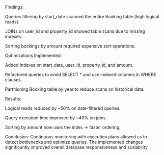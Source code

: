 Findings:

Queries filtering by start_date scanned the entire Booking table (high logical reads).

JOINs on user_id and property_id showed table scans due to missing indexes.

Sorting bookings by amount required expensive sort operations.

Optimizations Implemented:

Added indexes on start_date, user_id, property_id, and amount.

Refactored queries to avoid SELECT * and use indexed columns in WHERE clauses.

Partitioning Booking table by year to reduce scans on historical data.

Results:

Logical reads reduced by ~50% on date-filtered queries.

Query execution time improved by ~40% on joins.

Sorting by amount now uses the index → faster ordering.

Conclusion:
Continuous monitoring with execution plans allowed us to detect bottlenecks and optimize queries. The implemented changes significantly improved overall database responsiveness and scalability